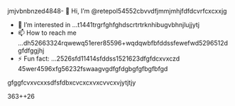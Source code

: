 jmjvbnbnzed4848- 👋 Hi, I’m @retepol54552cbvvdfjmmjmhjfdfdcvrfcxcxxjg
- 👀 I’m interested in ...t1441trgrfghfghdscrtrtrknhibugvbhnjlujjytj
- 📫 How to reach me ...dh52663324rqwewq51erer85596+wqdqwbfbfddssfewefwd5296512dgfdfggjhj
- ⚡ Fun fact: ...2526sfd11414sfddss1521623dfgfdcxvxczd
45wer4596xfg56232fswaagvgdfgfdgbgfgfbgfbfgd
<!---asd22222fgcvb because its `README.md` (tcvfdhis file) appears on your GitHub profile.5x969662xvcxcv4354wkhjhjkjkhqewqehthht5sdf5yjyhg
You can click the Preview link to take a look at your changes.
--->gfggfcvxvcxxsdfsfdbxcvcxcxvxcvvcxvjytjtjy
363++26
